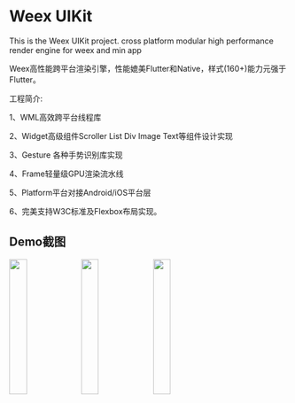 # Weex UIKit
This is the Weex UIKit project. cross platform modular high performance render engine for weex and min app

Weex高性能跨平台渲染引擎，性能媲美Flutter和Native，样式(160+)能力元强于Flutter。 

工程简介:

  1、WML高效跨平台线程库
  
  2、Widget高级组件Scroller List Div Image Text等组件设计实现
  
  3、Gesture 各种手势识别库实现
  
  4、Frame轻量级GPU渲染流水线
  
  5、Platform平台对接Android/iOS平台层
  
  6、完美支持W3C标准及Flexbox布局实现。
  
  
  ## Demo截图
  
  <img src="https://raw.githubusercontent.com/gubaojian/weexuikit/master/doc/weex_uikit_preview.jpg" width="25%" height="25%" /> <img src="https://raw.githubusercontent.com/gubaojian/weexuikit/master/doc/startbucks.jpg" width="25%" height="25%" /> <img src="https://raw.githubusercontent.com/gubaojian/weexuikit/master/doc/youhaohuo.jpg" width="25%" height="25%" /> 
